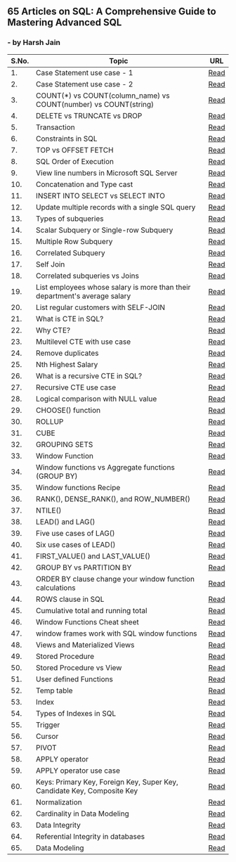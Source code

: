## 65 Articles on SQL: A Comprehensive Guide to Mastering Advanced SQL 
###                                                - by Harsh Jain

| S.No. | Topic                           | URL           |
|-------------- | ------------------------------- | ------------- |
|	1.	|	Case Statement use case - 1	|	[Read](https://www.linkedin.com/posts/uic-harshjain_sql-hackerrank-90daysofsql-activity-6975720029464014848-dMw3?)	|
|	2.	|	Case Statement use case - 2	|	[Read](https://www.linkedin.com/posts/uic-harshjain_90daysofsql-sql-analytics-activity-6991107310051885056-rAfu?)	|
|	3.	|	COUNT(*) vs COUNT(column_name) vs COUNT(number) vs COUNT(string)	|	[Read](https://www.linkedin.com/posts/uic-harshjain_90daysofsql-sqlserver-data-activity-6976418332866478080-9TkV?)	|
|	4.	|	DELETE vs TRUNCATE vs DROP	|	[Read](https://www.linkedin.com/posts/uic-harshjain_90daysofsql-sql-sqlserver-activity-6977435978697236481-Bm9U?)	|
|	5.	|	Transaction	|	[Read](https://www.linkedin.com/posts/uic-harshjain_90daysofsql-sql-analytics-activity-6983652022453493760-D9ML?)	|
|	6.	|	Constraints in SQL	|	[Read](https://www.linkedin.com/posts/uic-harshjain_90daysofsql-sql-analytics-activity-6983289958757269504-W-rQ?)	|
|	7.	|	TOP vs OFFSET FETCH	|	[Read](https://www.linkedin.com/posts/uic-harshjain_90daysofsql-sql-dataanalytics-activity-6979649566627270656-2u9t?)	|
|	8.	|	SQL Order of Execution	|	[Read](https://www.linkedin.com/posts/uic-harshjain_90daysofsql-sql-dataanalytics-activity-6980008614644113408-IkDg?)	|
|	9.	|	View line numbers in Microsoft SQL Server	|	[Read](https://www.linkedin.com/posts/uic-harshjain_90daysofsql-sql-analytics-activity-6999825622919237632-rdpD?)	|
|	10.	|	Concatenation and Type cast	|	[Read](https://www.linkedin.com/posts/uic-harshjain_90daysofsql-learning-sql-activity-7002689706752700416-F5lC/)	|
|	11.	|	INSERT INTO SELECT vs SELECT INTO	|	[Read](https://www.linkedin.com/posts/uic-harshjain_90daysofsql-sql-analytics-activity-7000143570875691008-xQVw?)	|
|	12.	|	Update multiple records with a single SQL query	|	[Read](https://www.linkedin.com/posts/uic-harshjain_90daysofsql-sql-analytics-activity-7000626109574782976-UeD0?)	|
|	13.	|	Types of subqueries	|	[Read](https://www.linkedin.com/posts/uic-harshjain_90daysofsql-sql-analytics-activity-6999422366275551232-95fI?)	|
|	14.	|	Scalar Subquery or Single-row Subquery	|	[Read](https://www.linkedin.com/posts/uic-harshjain_90daysofsql-sql-analytics-activity-6997645424652161024-5gSB?)	|
|	15.	|	Multiple Row Subquery	|	[Read](https://www.linkedin.com/posts/uic-harshjain_90daysofsql-sql-analytics-activity-6997970985031262208-XQhM?)	|
|	16.	|	Correlated Subquery	|	[Read](https://www.linkedin.com/posts/uic-harshjain_90daysofsql-sql-analytics-activity-6999166110373736448-3r77?)	|
|	17.	|	Self Join	|	[Read](https://www.linkedin.com/posts/uic-harshjain_90daysofsql-sql-sqlserver-activity-6979300115077357568-diIE?)	|
|	18.	|	Correlated subqueries vs Joins	|	[Read](https://www.linkedin.com/posts/uic-harshjain_90daysofsql-sql-analytics-activity-7001678609769803776-BHTh?)	|
|	19.	|	List employees whose salary is more than their department's average salary	|	[Read](https://www.linkedin.com/posts/uic-harshjain_90daysofsql-sql-analytics-activity-7002409335502893056-l-6B?)	|
|	20.	|	List regular customers with SELF-JOIN	|	[Read](https://www.linkedin.com/posts/uic-harshjain_90daysofsql-sql-analytics-activity-7002675335003586560-zAdJ?)	|
|	21.	|	What is CTE in SQL?	|	[Read](https://www.linkedin.com/posts/uic-harshjain_90daysofsql-sql-sqlserver-activity-6977780270968033280-eJt_?)	|
|	22.	|	Why CTE?	|	[Read](https://www.linkedin.com/posts/uic-harshjain_90daysofsql-sql-analytics-activity-6995988125802016768-Q7Wk?)	|
|	23.	|	Multilevel CTE with use case	|	[Read](https://www.linkedin.com/posts/uic-harshjain_90daysofsql-sql-analytics-activity-7009911953536008192-Csig?)	|
|	24.	|	Remove duplicates	|	[Read](https://www.linkedin.com/posts/uic-harshjain_90daysofsql-temp-temp-activity-7010789546204291072-MOGB?)	|
|	25.	|	Nth Highest Salary	|	[Read](https://www.linkedin.com/posts/uic-harshjain_90daysofsql-sql-analytics-activity-7011041362548600833-jVLP??)	|
|	26.	|	What is a recursive CTE in SQL?	|	[Read](https://www.linkedin.com/posts/uic-harshjain_90daysofsql-sqlqueries-sql-activity-6985709996177055745-htqO?)	|
|	27.	|	Recursive CTE use case	|	[Read](https://www.linkedin.com/posts/uic-harshjain_90daysofsql-sql-sqlserver-activity-6978173664059961345-gXOd?)	|
|	28.	|	Logical comparison with NULL value	|	[Read](https://www.linkedin.com/posts/uic-harshjain_90daysofsql-sql-sqlserver-activity-6978545429076443136-YnOd?)	|
|	29.	|	CHOOSE() function	|	[Read](https://www.linkedin.com/posts/uic-harshjain_90daysofsql-sql-analytics-activity-6989951482561277953-KqjU?)	|
|	30.	|	ROLLUP	|	[Read](https://www.linkedin.com/posts/uic-harshjain_90daysofsql-sqlqueries-sql-activity-6984578086591741952-jpBg?)	|
|	31.	|	CUBE	|	[Read](https://www.linkedin.com/posts/uic-harshjain_90daysofsql-sql-analytics-activity-6985371248906158080-xAY8?)	|
|	32.	|	GROUPING SETS	|	[Read](https://www.linkedin.com/posts/uic-harshjain_90daysofsql-sqlqueries-sql-activity-6985709996177055745-htqO?)	|
|	33.	|	Window Function	|	[Read](https://www.linkedin.com/posts/uic-harshjain_90daysofsql-sql-analytics-activity-6986028973080133633-AzyZ?)	|
|	34.	|	Window functions vs Aggregate functions (GROUP BY)	|	[Read](https://www.linkedin.com/posts/uic-harshjain_90daysofsql-sql-analytics-activity-6994097745749835776-I7jp?)	|
|	35.	|	Window functions Recipe	|	[Read](https://www.linkedin.com/posts/uic-harshjain_90daysofsql-sql-analytics-activity-6994493165084848128-qMtw?)	|
|	36.	|	RANK(), DENSE_RANK(), and ROW_NUMBER()	|	[Read](https://www.linkedin.com/posts/uic-harshjain_90daysofsql-sqlqueries-sql-activity-6986856882065858560-WSgJ?)	|
|	37.	|	NTILE()	|	[Read](https://www.linkedin.com/posts/uic-harshjain_90daysofsql-sql-analytics-activity-6987116241832349697-XhLs?)	|
|	38.	|	LEAD() and LAG()	|	[Read](https://www.linkedin.com/posts/uic-harshjain_90daysofsql-sql-analytics-activity-6987907545537413120-Ydl8?)	|
|	39.	|	Five use cases of LAG()	|	[Read](https://www.linkedin.com/posts/uic-harshjain_90daysofsql-sql-analytics-activity-7022011751076360192-YbGy?)	|
|	40.	|	Six use cases of LEAD()	|	[Read](https://www.linkedin.com/posts/uic-harshjain_90daysofsql-90daysofsql-sql-activity-7022295086482788352-cbgv?)	|
|	41.	|	FIRST_VALUE() and LAST_VALUE()	|	[Read](https://www.linkedin.com/posts/uic-harshjain_90daysofsql-sqlqueries-sql-activity-6988648897350885376-y7Ci?)	|
|	42.	|	GROUP BY vs PARTITION BY	|	[Read](https://www.linkedin.com/posts/uic-harshjain_90daysofsql-sql-analytics-activity-6989402331033333760-Pd_9?)	|
|	43.	|	ORDER BY clause change your window function calculations	|	[Read](https://www.linkedin.com/posts/uic-harshjain_90daysofsql-sql-analytics-activity-6990759961655992320-2L2_?)	|
|	44.	|	ROWS clause in SQL	|	[Read](https://www.linkedin.com/posts/uic-harshjain_90daysofsql-sql-analytics-activity-6994749696128806912-WR-W?)	|
|	45.	|	Cumulative total and running total	|	[Read](https://www.linkedin.com/posts/uic-harshjain_90daysofsql-sql-analytics-activity-6989007795547234304-wUWQ?)	|
|	46.	|	Window Functions Cheat sheet	|	[Read](https://www.linkedin.com/posts/uic-harshjain_90daysofsql-sql-analytics-activity-7000626109574782976-UeD0?)	|
|	47.	|	window frames work with SQL window functions	|	[Read](https://www.linkedin.com/posts/uic-harshjain_90daysofsql-sql-analytics-activity-7002675335003586560-zAdJ?)	|
|	48.	|	Views and Materialized Views	|	[Read](https://www.linkedin.com/posts/uic-harshjain_90daysofsql-sql-analytics-activity-7011041362548600833-jVLP?)	|
|	49.	|	Stored Procedure	|	[Read](https://www.linkedin.com/posts/uic-harshjain_90daysofsql-sql-analytics-activity-6986028973080133633-AzyZ?)	|
|	50.	|	Stored Procedure vs View	|	[Read](https://www.linkedin.com/posts/uic-harshjain_sql-window-functions-cheat-sheet-activity-6995251526613024768-a_8P?)	|
|	51.	|	User defined Functions	|	[Read](https://www.linkedin.com/posts/uic-harshjain_90daysofsql-sql-sqlserver-activity-6982199343948730368-TkPc?)	|
|	52.	|	Temp table	|	[Read](https://www.linkedin.com/posts/uic-harshjain_90daysofsql-sql-dataanalytics-activity-6979649566627270656-2u9t?)	|
|	53.	|	Index	|	[Read](https://www.linkedin.com/posts/uic-harshjain_90daysofsql-sql-sqlserver-activity-6978545429076443136-YnOd?)	|
|	54.	|	Types of Indexes in SQL	|	[Read](https://www.linkedin.com/posts/uic-harshjain_90daysofsql-sqlqueries-sql-activity-6988648897350885376-y7Ci?)	|
|	55.	|	Trigger	|	[Read](https://www.linkedin.com/posts/uic-harshjain_90daysofsql-sql-sqlserver-activity-6981081902711545856-z9n5?)	|
|	56.	|	Cursor	|	[Read](https://www.linkedin.com/posts/uic-harshjain_90daysofsql-sql-analytics-activity-7008979851663613952-u9jy?)	|
|	57.	|	PIVOT	|	[Read](https://www.linkedin.com/posts/uic-harshjain_90daysofsql-sql-analytics-activity-7001000638654410752-uzvf?)	|
|	58.	|	APPLY operator	|	[Read](https://www.linkedin.com/posts/uic-harshjain_sql-hackerrank-90daysofsql-activity-6975720029464014848-dMw3?)	|
|	59.	|	APPLY operator use case	|	[Read](https://www.linkedin.com/posts/uic-harshjain_90daysofsql-sql-analytics-activity-6983289958757269504-W-rQ?)	|
|	60.	|	Keys: Primary Key, Foreign Key, Super Key, Candidate Key, Composite Key	|	[Read](https://www.linkedin.com/posts/uic-harshjain_90daysofsql-learning-sql-activity-7002689706752700416-F5lC?)	|
|	61.	|	Normalization	|	[Read](https://www.linkedin.com/posts/uic-harshjain_90daysofsql-sql-analytics-activity-6997970985031262208-XQhM?)	|
|	62.	|	Cardinality in Data Modeling	|	[Read](https://www.linkedin.com/posts/uic-harshjain_90daysofsql-sqlqueries-sql-activity-6986856882065858560-WSgJ?)	|
|	63.	|	Data Integrity	|	[Read](https://www.linkedin.com/posts/uic-harshjain_90daysofsql-sql-analytics-activity-6985371248906158080-xAY8?)	|
|	64.	|	Referential Integrity in databases	|	[Read](https://www.linkedin.com/posts/uic-harshjain_90daysofsql-sql-analytics-activity-6995535108678057984-GjoP?)	|
|	65.	|	Data Modeling	|	[Read](https://www.linkedin.com/posts/uic-harshjain_90daysofsql-sql-sqlserver-activity-6981266184033751041-afnX?)	|


